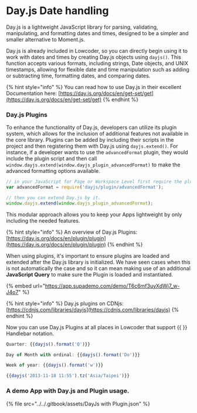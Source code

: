 # Day.js Date handling

Day.js is a lightweight JavaScript library for parsing, validating, manipulating, and formatting dates and times, designed to be a simpler and smaller alternative to Moment.js.&#x20;

Day.js is already included in Lowcoder, so you can directly begin using it to work with dates and times by creating Day.js objects using `dayjs()`. This function accepts various formats, including strings, Date objects, and UNIX timestamps, allowing for flexible date and time manipulation such as adding or subtracting time, formatting dates, and comparing dates.

{% hint style="info" %}
You can read how to use Day.js in their excellent Documentation here: [https://day.js.org/docs/en/get-set/get](https://day.js.org/docs/en/get-set/get)
{% endhint %}

### Day.js Plugins

To enhance the functionality of Day.js, developers can utilize its plugin system, which allows for the inclusion of additional features not available in the core library. Plugins can be added by including their scripts in the project and then registering them with Day.js using `dayjs.extend()`. For instance, if a developer wants to use the `advancedFormat` plugin, they would include the plugin script and then call `window.dayjs.extend(window.dayjs_plugin_advancedFormat)` to make the advanced formatting options available.&#x20;

```javascript
// in your JavaScript for Page or Workspace Level first require the plugin
var advancedFormat = require('dayjs/plugin/advancedFormat');

// then you can extend Day.js by it.
window.dayjs.extend(window.dayjs_plugin_advancedFormat);
```

This modular approach allows you to keep your Apps lightweight by only including the needed features.&#x20;

{% hint style="info" %}
An overview of Day.js Plugins: [https://day.js.org/docs/en/plugin/plugin](https://day.js.org/docs/en/plugin/plugin)
{% endhint %}

When using plugins, it's important to ensure plugins are loaded and extended after the Day.js library is initialized. We have seen cases when this is not automatically the case and so it can mean making use of an additional **JavaScript Query** to make sure the Plugin is loaded and instantiated.

{% embed url="https://app.supademo.com/demo/T6c6mf3uyXdWj7_w-J4o7" %}

{% hint style="info" %}
Day.js plugins on CDNjs: [https://cdnjs.com/libraries/dayjs](https://cdnjs.com/libraries/dayjs)
{% endhint %}

Now you can use Day.js Plugins at all places in Lowcoder that support \{{ \}} Handlebar notation.

```javascript
Quarter: {{dayjs().format('Q')}}

Day of Month with ordinal: {{dayjs().format('Do')}}

Week of year: {{dayjs().format('w')}}

{{dayjs('2013-11-18 11:55').tz('Asia/Taipei')}}

```

### A demo App with Day.js and Plugin usage.

{% file src="../../.gitbook/assets/DayJs with Plugin.json" %}
